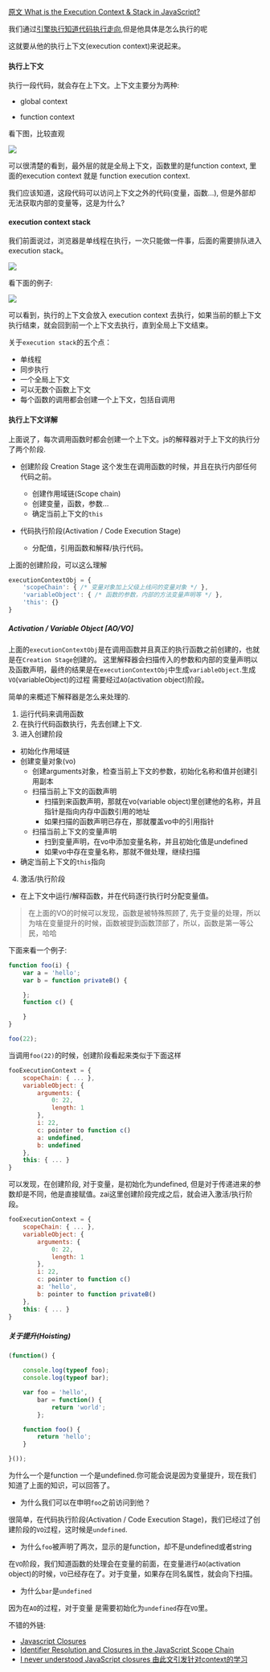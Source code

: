 [原文 What is the Execution Context & Stack in JavaScript?](http://davidshariff.com/blog/what-is-the-execution-context-in-javascript/)

我们通过[引擎执行知道代码执行走向](https://github.com/xiaohesong/TIL/blob/master/front-end/javascript/js-engine-work.md),但是他具体是怎么执行的呢

这就要从他的执行上下文(execution context)来说起来。

#### 执行上下文

执行一段代码，就会存在上下文。上下文主要分为两种:

- global context

- function context

看下图，比较直观

![](https://github.com/xiaohesong/TIL/blob/master/assets/front-end/imgs/execution-context.jpg)

可以很清楚的看到，最外层的就是全局上下文，函数里的是function context, 里面的execution context 就是 function execution context.

我们应该知道，这段代码可以访问上下文之外的代码(变量，函数...), 但是外部却无法获取内部的变量等，这是为什么?

#### execution context stack

我们前面说过，浏览器是单线程在执行，一次只能做一件事，后面的需要排队进入execution stack。

![](https://github.com/xiaohesong/TIL/blob/master/assets/front-end/imgs/ecstack.jpg)

看下面的例子:

![](https://github.com/xiaohesong/TIL/blob/master/assets/front-end/imgs/es1.gif)

可以看到，执行的上下文会放入 execution context 去执行，如果当前的额上下文执行结束，就会回到前一个上下文去执行，直到全局上下文结束。

关于`execution stack`的五个点：
- 单线程
- 同步执行
- 一个全局上下文
- 可以无数个函数上下文
- 每个函数的调用都会创建一个上下文，包括自调用

#### 执行上下文详解

上面说了，每次调用函数时都会创建一个上下文。js的解释器对于上下文的执行分了两个阶段.

- 创建阶段 Creation Stage
  这个发生在调用函数的时候，并且在执行内部任何代码之前。
  - 创建作用域链(Scope chain)
  - 创建变量，函数，参数...
  - 确定当前上下文的`this`
  
- 代码执行阶段(Activation / Code Execution Stage)
  - 分配值，引用函数和解释/执行代码。

上面的创建阶段，可以这么理解
```javascript
executionContextObj = {
    'scopeChain': { /* 变量对象加上父级上线问的变量对象 */ },
    'variableObject': { /* 函数的参数，内部的方法变量声明等 */ },
    'this': {}
}
```

##### Activation / Variable Object [AO/VO]
上面的`executionContextObj`是在调用函数并且真正的执行函数之前创建的，也就是在`Creation Stage`创建的。
这里解释器会扫描传入的参数和内部的变量声明以及函数声明，最终的结果是在`executionContextObj`中生成`variableObject`.生成 `VO`(variableObject)的过程
需要经过`AO`(activation object)阶段。

简单的来概述下解释器是怎么来处理的.

1. 运行代码来调用函数
2. 在执行代码函数执行，先去创建上下文.
3. 进入创建阶段
  - 初始化作用域链
  - 创建变量对象(vo)
    - 创建arguments对象，检查当前上下文的参数，初始化名称和值并创建引用副本
    - 扫描当前上下文的函数声明
      - 扫描到来函数声明，那就在vo(variable object)里创建他的名称，并且指针是指向内存中函数引用的地址
      - 如果扫描的函数声明已存在，那就覆盖vo中的引用指针
    - 扫描当前上下文的变量声明
      - 扫到变量声明，在vo中添加变量名称，并且初始化值是undefined
      - 如果vo中存在变量名称，那就不做处理，继续扫描
  - 确定当前上下文的`this`指向
4. 激活/执行阶段
  - 在上下文中运行/解释函数，并在代码逐行执行时分配变量值。
  
> 在上面的VO的时候可以发现，函数是被特殊照顾了, 先于变量的处理，所以为啥在变量提升的时候，函数被提到函数顶部了，所以，函数是第一等公民，哈哈
  
下面来看一个例子:
```javascript
function foo(i) {
    var a = 'hello';
    var b = function privateB() {

    };
    function c() {

    }
}

foo(22);
```
当调用`foo(22)`的时候，创建阶段看起来类似于下面这样
```javascript
fooExecutionContext = {
    scopeChain: { ... },
    variableObject: {
        arguments: {
            0: 22,
            length: 1
        },
        i: 22,
        c: pointer to function c()
        a: undefined,
        b: undefined
    },
    this: { ... }
}
```

可以发现，在创建阶段, 对于变量，是初始化为undefined, 但是对于传递进来的参数却是不同，他是直接赋值。zai这里创建阶段完成之后，就会进入激活/执行阶段。
```javascript
fooExecutionContext = {
    scopeChain: { ... },
    variableObject: {
        arguments: {
            0: 22,
            length: 1
        },
        i: 22,
        c: pointer to function c()
        a: 'hello',
        b: pointer to function privateB()
    },
    this: { ... }
}
```

##### 关于提升(Hoisting)

```javascript
(function() {

    console.log(typeof foo);
    console.log(typeof bar);

    var foo = 'hello',
        bar = function() {
            return 'world';
        };

    function foo() {
        return 'hello';
    }

}());
```
为什么一个是function 一个是undefined.你可能会说是因为变量提升，现在我们知道了上面的知识，可以回答了。

- 为什么我们可以在申明`foo`之前访问到他？

很简单，在代码执行阶段(Activation / Code Execution Stage)，我们已经过了创建阶段的`VO`过程，这时候是`undefined`.

- 为什么`foo`被声明了两次，显示的是function，却不是undefined或者string

在`VO`阶段，我们知道函数的处理会在变量的前面，在变量进行`AO`(activation object)的时候，`VO`已经存在了。对于变量，如果存在同名属性，就会向下扫描。

- 为什么`bar`是`undefined`

因为在`AO`的过程，对于变量 是需要初始化为`undefined`存在`VO`里。

不错的外链:
- [Javascript Closures](http://jibbering.com/faq/notes/closures/#clIRExSc)
- [Identifier Resolution and Closures in the JavaScript Scope Chain](http://davidshariff.com/blog/javascript-scope-chain-and-closures/)
- [I never understood JavaScript closures 由此文引发针对context的学习](https://medium.com/dailyjs/i-never-understood-javascript-closures-9663703368e8)
